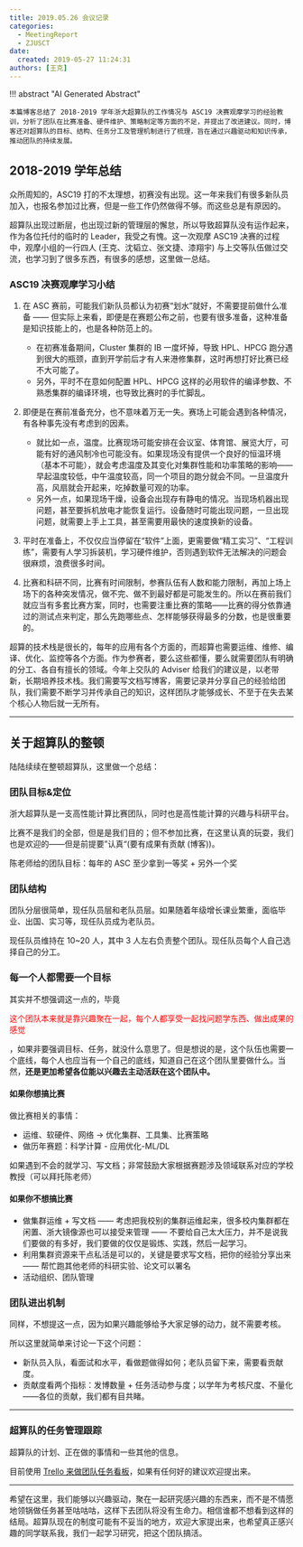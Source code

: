 ```yaml
---
title: 2019.05.26 会议记录
categories:
  - MeetingReport
  - ZJUSCT
date:
  created: 2019-05-27 11:24:31
authors: [王克]
---
```


!!! abstract "AI Generated Abstract"

    本篇博客总结了 2018-2019 学年浙大超算队的工作情况与 ASC19 决赛观摩学习的经验教训，分析了团队在比赛准备、硬件维护、策略制定等方面的不足，并提出了改进建议。同时，博客还对超算队的目标、结构、任务分工及管理机制进行了梳理，旨在通过兴趣驱动和知识传承，推动团队的持续发展。

<!-- more -->

## 2018-2019 学年总结

众所周知的，ASC19 打的不太理想，初赛没有出现。这一年来我们有很多新队员加入，也报名参加过比赛，但是一些工作仍然做得不够。而这些总是有原因的。

超算队出现过断层，也出现过新的管理层的懈怠，所以导致超算队没有运作起来，作为各位托付的临时的 Leader，我受之有愧。这一次观摩 ASC19 决赛的过程中，观摩小组的一行四人 (王克、沈韬立、张文捷、漆翔宇) 与上交等队伍做过交流，也学习到了很多东西，有很多的感想，这里做一总结。

### ASC19 决赛观摩学习小结

1. 在 ASC 赛前，可能我们新队员都认为初赛“划水”就好，不需要提前做什么准备 —— 但实际上来看，即便是在赛题公布之前，也要有很多准备，这种准备是知识技能上的，也是各种防范上的。

    * 在初赛准备期间，Cluster 集群的 IB 一度坏掉，导致 HPL、HPCG 跑分遇到很大的瓶颈，直到开学前后才有人来港修集群，这时再想打好比赛已经不大可能了。
    * 另外，平时不在意如何配置 HPL、HPCG 这样的必用软件的编译参数、不熟悉集群的编译环境，也导致比赛时的手忙脚乱。

2. 即便是在赛前准备充分，也不意味着万无一失。赛场上可能会遇到各种情况，有各种事先没有考虑到的因素。

    * 就比如一点，温度。比赛现场可能安排在会议室、体育馆、展览大厅，可能有好的通风制冷也可能没有。如果现场没有提供一个良好的恒温环境（基本不可能），就会考虑温度及其变化对集群性能和功率策略的影响——早起温度较低，中午温度较高，同一个项目的跑分就会不同。一旦温度升高，风扇就会开起来，吃掉数量可观的功率。
    * 另外一点，如果现场干燥，设备会出现存有静电的情况。当现场机器出现问题，甚至要拆机放电才能恢复运行。设备随时可能出现问题，一旦出现问题，就需要上手上工具，甚至需要用最快的速度换新的设备。

3. 平时在准备上，不仅仅应当停留在“软件”上面，更需要做“精工实习”、“工程训练”，需要有人学习拆装机，学习硬件维护，否则遇到软件无法解决的问题会很麻烦，浪费很多时间。

4. 比赛和科研不同，比赛有时间限制，参赛队伍有人数和能力限制，再加上场上场下的各种突发情况，做不完、做不到最好都是可能发生的。所以在赛前我们就应当有多套比赛方案，同时，也需要注重比赛的策略——比赛的得分依靠通过的测试点来判定，那么先跑哪些点、怎样能够获得最多的分数，也是很重要的。

超算的技术栈是很长的，每年的应用有各个方面的，而超算也需要运维、维修、编译、优化、监控等各个方面。作为参赛者，要么这些都懂，要么就需要团队有明确的分工、各自有擅长的领域。今年上交队的 Adviser 给我们的建议是，以老带新，长期培养技术栈。我们需要写文档写博客，需要记录并分享自己的经验给团队，我们需要不断学习并传承自己的知识，这样团队才能够成长、不至于在失去某个核心人物后就一无所有。

---

## 关于超算队的整顿

陆陆续续在整顿超算队，这里做一个总结：

### 团队目标&定位

浙大超算队是一支高性能计算比赛团队，同时也是高性能计算的兴趣与科研平台。

比赛不是我们的全部，但是是我们目的；但不参加比赛，在这里认真的玩耍，我们也是欢迎的——但是前提要”认真“(要有成果有贡献 (博客))。

陈老师给的团队目标：每年的 ASC 至少拿到一等奖 + 另外一个奖

### 团队结构

团队分层很简单，现任队员层和老队员层。如果随着年级增长课业繁重，面临毕业、出国、实习等，现任队员成为老队员。

现任队员维持在 10~20 人，其中 3 人左右负责整个团队。现任队员每个人自己选择自己的分工。

### 每一个人都需要一个目标

其实并不想强调这一点的，毕竟

<p style="color: red;">这个团队本来就是靠兴趣聚在一起，每个人都享受一起找问题学东西、做出成果的感觉</p>

，如果非要强调目标、任务，就没什么意思了。但是想说的是，这个队伍也需要一个底线，每个人也应当有一个自己的底线，知道自己在这个团队里要做什么。当然，**还是更加希望各位能以兴趣去主动活跃在这个团队中。**

#### 如果你想搞比赛

做比赛相关的事情：

* 运维、软硬件、网络 → 优化集群、工具集、比赛策略
* 做历年赛题：科学计算 - 应用优化-ML/DL

如果遇到不会的就学习、写文档；非常鼓励大家根据赛题涉及领域联系对应的学校教授（可以拜托陈老师）

#### 如果你不想搞比赛

* 做集群运维 + 写文档 —— 考虑把我校别的集群运维起来，很多校内集群都在闲置、浙大镜像源也可以接受来管理 —— 不要给自己太大压力，并不是说我们要做的有多好，我们要做的仅仅是锻炼、实践，然后一起学习。
* 利用集群资源来干点私活是可以的，关键是要求写文档，把你的经验分享出来 —— 帮忙跑其他老师的科研实验、论文可以署名
* 活动组织、团队管理

### 团队进出机制

同样，不想提这一点，因为如果兴趣能够给予大家足够的动力，就不需要考核。

所以这里就简单来讨论一下这个问题：

* 新队员入队，看面试和水平，看做题做得如何；老队员留下来，需要看贡献度。
* 贡献度看两个指标：发博数量 + 任务活动参与度；以学年为考核尺度、不量化——各位的贡献，我们都有目共睹。

---

### 超算队的任务管理跟踪

超算队的计划、正在做的事情和一些其他的信息。

目前使用 [Trello 来做团队任务看板](https://trello.com/b/YZ9DANtv/zjusct)，如果有任何好的建议欢迎提出来。

---

希望在这里，我们能够以兴趣驱动，聚在一起研究感兴趣的东西来，而不是不情愿地领锅做任务甚至咕咕咕，这样下去团队将没有生命力。相信谁都不想看到这样的结局。超算队现在的制度可能有不妥当的地方，欢迎大家提出来，也希望真正感兴趣的同学联系我，我们一起学习研究，把这个团队搞活。
